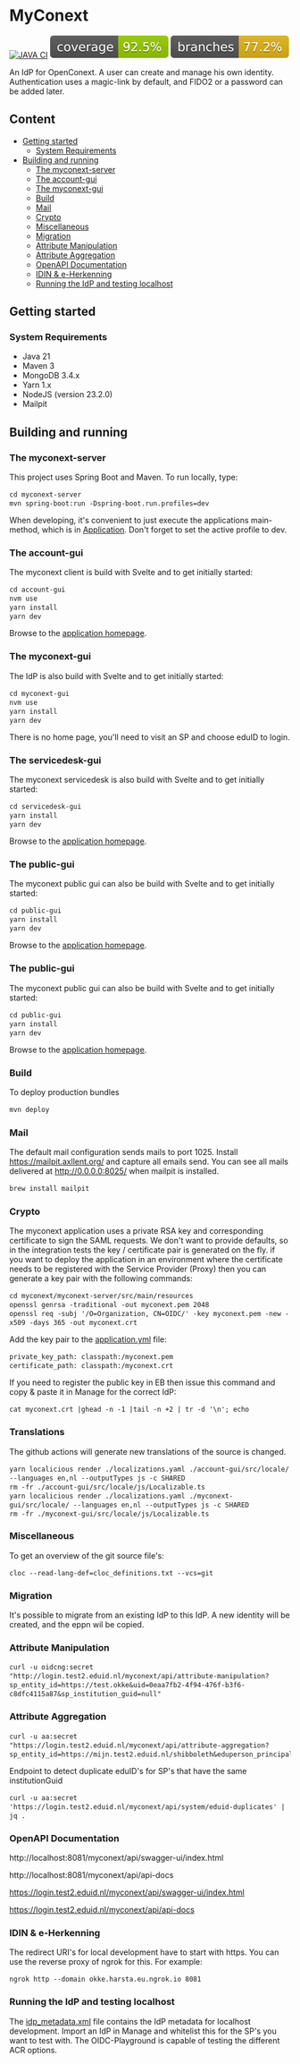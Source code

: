 # MyConext
[![JAVA CI](https://github.com/OpenConext/OpenConext-myconext/actions/workflows/actions.yml/badge.svg)](https://github.com/OpenConext/OpenConext-myconext/actions/workflows/actions.yml)
![Coverage](.github/badges/jacoco.svg)
![Branches](.github/badges/branches.svg)

An IdP for OpenConext. A user can create and manage his own identity. Authentication uses a magic-link by default, and FIDO2 or a password can be added later.

## Content

- [Getting started](#getting-started)
	- [System Requirements](#system-requirements)
- [Building and running](#building-and-running)
	- [The myconext-server](#The-myconext-server)
	- [The account-gui](#the-account-gui)
	- [The myconext-gui](#The-myconext-gui)
	- [Build](#build)
	- [Mail](#mail)
	- [Crypto](#crypto)
	- [Miscellaneous](#miscellaneous)
	- [Migration](#migration)
	- [Attribute Manipulation](#attribute-manipulation)
	- [Attribute Aggregation](#attribute-aggregation)
	- [OpenAPI Documentation](#OpenAPI-Documentation)
	- [IDIN & e-Herkenning](#IDIN-&-e-Herkenning)
	- [Running the IdP and testing localhost](#Running-the-IdP-and-testing-localhost)

## Getting started

### System Requirements

- Java 21
- Maven 3
- MongoDB 3.4.x
- Yarn 1.x
- NodeJS (version 23.2.0)
- Mailpit

## Building and running

### The myconext-server

This project uses Spring Boot and Maven. To run locally, type:

```
cd myconext-server
mvn spring-boot:run -Dspring-boot.run.profiles=dev
```

When developing, it's convenient to just execute the applications main-method, which is in [Application](myconext-server/src/main/java/myconext/MyConextServerApplication.java).
Don't forget to set the active profile to dev.

### The account-gui

The myconext client is build with Svelte and to get initially started:

```
cd account-gui
nvm use
yarn install
yarn dev
```

Browse to the [application homepage](http://localhost:3001/).

### The myconext-gui

The IdP is also build with Svelte and to get initially started:

```
cd myconext-gui
nvm use
yarn install
yarn dev
```
There is no home page, you'll need to visit an SP and choose eduID to login.

### The servicedesk-gui

The myconext servicedesk is also build with Svelte and to get initially started:

```
cd servicedesk-gui
yarn install
yarn dev
```

Browse to the [application homepage](http://localhost:3003/).

### The public-gui

The myconext public gui can also be build with Svelte and to get initially started:

```
cd public-gui
yarn install
yarn dev
```

Browse to the [application homepage](http://localhost:3003/).

### The public-gui

The myconext public gui can also be build with Svelte and to get initially started:

```
cd public-gui
yarn install
yarn dev
```

Browse to the [application homepage](http://localhost:3002).

### Build

To deploy production bundles
```bash
mvn deploy
```
### Mail

The default mail configuration sends mails to port 1025. Install https://mailpit.axllent.org/ and capture all emails send. 
You can see all mails delivered at http://0.0.0.0:8025/ when mailpit is installed.
```bash
brew install mailpit
```

### Crypto

The myconext application uses a private RSA key and corresponding certificate to sign the SAML requests. We don't want
to provide defaults, so in the integration tests the key / certificate pair is generated on the fly. if you want to
deploy the application in an environment where the certificate needs to be registered with the Service Provider (Proxy)
then you can generate a key pair with the following commands:
```
cd myconext/myconext-server/src/main/resources
openssl genrsa -traditional -out myconext.pem 2048
openssl req -subj '/O=Organization, CN=OIDC/' -key myconext.pem -new -x509 -days 365 -out myconext.crt
```
Add the key pair to the [application.yml](myconext-server/src/main/resources/application.yml) file:
```
private_key_path: classpath:/myconext.pem
certificate_path: classpath:/myconext.crt
```
If you need to register the public key in EB then issue this command and copy & paste it in Manage for the correct IdP:
```
cat myconext.crt |ghead -n -1 |tail -n +2 | tr -d '\n'; echo
```
### Translations

The github actions will generate new translations of the source is changed.

```
yarn localicious render ./localizations.yaml ./account-gui/src/locale/ --languages en,nl --outputTypes js -c SHARED
rm -fr ./account-gui/src/locale/js/Localizable.ts
yarn localicious render ./localizations.yaml ./myconext-gui/src/locale/ --languages en,nl --outputTypes js -c SHARED
rm -fr ./myconext-gui/src/locale/js/Localizable.ts
```

### Miscellaneous

To get an overview of the git source file's:
```
cloc --read-lang-def=cloc_definitions.txt --vcs=git
```

### Migration

It's possible to migrate from an existing IdP to this IdP. A new identity will be created, and the eppn wil be copied.

### Attribute Manipulation
```
curl -u oidcng:secret "http://login.test2.eduid.nl/myconext/api/attribute-manipulation?sp_entity_id=https://test.okke&uid=0eaa7fb2-4f94-476f-b3f6-c8dfc4115a87&sp_institution_guid=null"
```

### Attribute Aggregation
```
curl -u aa:secret "https://login.test2.eduid.nl/myconext/api/attribute-aggregation?sp_entity_id=https://mijn.test2.eduid.nl/shibboleth&eduperson_principal_name=j.doe@example.com"
```
Endpoint to detect duplicate eduID's for SP's that have the same institutionGuid
```
curl -u aa:secret 'https://login.test2.eduid.nl/myconext/api/system/eduid-duplicates' | jq .
```

### OpenAPI Documentation

http://localhost:8081/myconext/api/swagger-ui/index.html

http://localhost:8081/myconext/api/api-docs

https://login.test2.eduid.nl/myconext/api/swagger-ui/index.html

https://login.test2.eduid.nl/myconext/api/api-docs

### IDIN & e-Herkenning

The redirect URI's for local development have to start with https. You can use the reverse proxy of ngrok for this. For example:
```
ngrok http --domain okke.harsta.eu.ngrok.io 8081
```

### Running the IdP and testing localhost

The [idp_metadata.xml](idp_metadata.xml) file contains the IdP metadata for localhost development. Import an IdP in Manage and
whitelist this for the SP's you want to test with. The OIDC-Playground is capable of testing the different ACR options.
